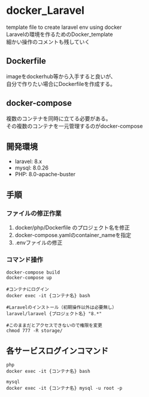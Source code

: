 # docker_Laravel
template file to create laravel env using docker  
Laravelの環境を作るためのDocker_template  
細かい操作のコメントも残していく

## Dockerfile
imageをdockerhub等から入手すると良いが、  
自分で作りたい場合にDockerfileを作成する。

## docker-compose
複数のコンテナを同時に立てる必要がある。  
その複数のコンテナを一元管理するのがdocker-compose

## 開発環境
* laravel: 8.x
* mysql: 8.0.26
* PHP: 8.0-apache-buster

## 手順
### ファイルの修正作業
1. docker/php/Dockerfile のプロジェクト名を修正
2. docker-compose.yamlのcontainer_nameを指定
3. .envファイルの修正

### コマンド操作

    docker-compose build
    docker-compose up

    #コンテナにログイン
    docker exec -it {コンテナ名} bash

    #Laravelのインストール（初期操作以外は必要無し）
    laravel/laravel {プロジェクト名} "8.*"

    #このままだとアクセスできないので権限を変更
    chmod 777 -R storage/

## 各サービスログインコマンド

    php
    docker exec -it {コンテナ名} bash

    mysql
    docker exec -it {コンテナ名} mysql -u root -p